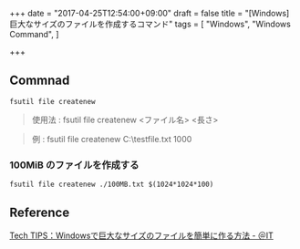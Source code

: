+++
date = "2017-04-25T12:54:00+09:00"
draft = false
title = "[Windows] 巨大なサイズのファイルを作成するコマンド"
tags = [
    "Windows",
    "Windows Command",
]

+++

## Commnad

```
fsutil file createnew
```

> 使用法 : fsutil file createnew <ファイル名> <長さ>

> 例 : fsutil file createnew C:\testfile.txt 1000

### 100MiB のファイルを作成する
```
fsutil file createnew ./100MB.txt $(1024*1024*100)
```

## Reference

[Tech TIPS：Windowsで巨大なサイズのファイルを簡単に作る方法 \- ＠IT](http://www.atmarkit.co.jp/ait/articles/0209/28/news002.html)
